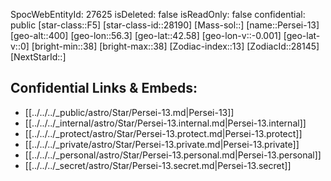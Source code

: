 ﻿---
location: [42.58,56.3,400]
type: Station
tags:
- astro/Star

---
SpocWebEntityId: 27625
isDeleted: false
isReadOnly: false
confidential: public
[star-class::F5]
[star-class-id::28190]
[Mass-sol::]
[name::Persei-13]
[geo-alt::400]
[geo-lon::56.3]
[geo-lat::42.58]
[geo-lon-v::-0.001]
[geo-lat-v::0]
[bright-min::38]
[bright-max::38]
[Zodiac-index::13]
[ZodiacId::28145]
[NextStarId::]



## Confidential Links & Embeds: 
- [[../../../_public/astro/Star/Persei-13.md|Persei-13]] 
- [[../../../_internal/astro/Star/Persei-13.internal.md|Persei-13.internal]] 
- [[../../../_protect/astro/Star/Persei-13.protect.md|Persei-13.protect]] 
- [[../../../_private/astro/Star/Persei-13.private.md|Persei-13.private]] 
- [[../../../_personal/astro/Star/Persei-13.personal.md|Persei-13.personal]] 
- [[../../../_secret/astro/Star/Persei-13.secret.md|Persei-13.secret]] 
